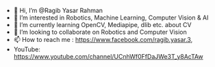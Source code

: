 - 👋 Hi, I’m @Ragib Yasar Rahman
- 👀 I’m interested in Robotics, Machine Learning, Computer Vision & AI
- 🌱 I’m currently learning OpenCV, Mediapipe, dlib etc. about CV
- 💞️ I’m looking to collaborate on Robotics and Computer Vision
- 📫 How to reach me : https://www.facebook.com/ragib.yasar.3,
- YouTube: https://www.youtube.com/channel/UCnhWf0FfDaJWe3T_y8AcTAw

<!---
Ragib301/Ragib301 is a ✨ special ✨ repository because its `README.md` (this file) appears on your GitHub profile.
You can click the Preview link to take a look at your changes.
--->
